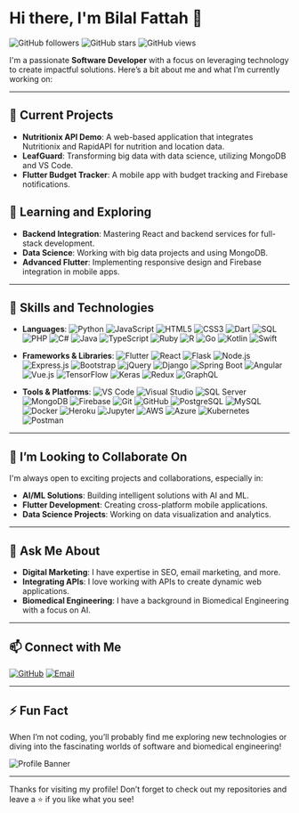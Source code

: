 # Hi there, I'm Bilal Fattah 👋

![GitHub followers](https://img.shields.io/github/followers/bilalfattah96?style=social)
![GitHub stars](https://img.shields.io/github/stars/bilalfattah96?style=social)
![GitHub views](https://komarev.com/ghpvc/?username=bilalfattah96&style=flat-square&color=blue)

I'm a passionate **Software Developer** with a focus on leveraging technology to create impactful solutions. Here’s a bit about me and what I’m currently working on:

---

## 🔭 Current Projects
- **Nutritionix API Demo**: A web-based application that integrates Nutritionix and RapidAPI for nutrition and location data.
- **LeafGuard**: Transforming big data with data science, utilizing MongoDB and VS Code.
- **Flutter Budget Tracker**: A mobile app with budget tracking and Firebase notifications.

## 🌱 Learning and Exploring
- **Backend Integration**: Mastering React and backend services for full-stack development.
- **Data Science**: Working with big data projects and using MongoDB.
- **Advanced Flutter**: Implementing responsive design and Firebase integration in mobile apps.

---

## 💼 Skills and Technologies

- **Languages**: 
  ![Python](https://img.shields.io/badge/Python-FFD43B?style=flat-square&logo=python&logoColor=blue) 
  ![JavaScript](https://img.shields.io/badge/JavaScript-F7DF1E?style=flat-square&logo=javascript&logoColor=black) 
  ![HTML5](https://img.shields.io/badge/HTML5-E34F26?style=flat-square&logo=html5&logoColor=white) 
  ![CSS3](https://img.shields.io/badge/CSS3-1572B6?style=flat-square&logo=css3&logoColor=white) 
  ![Dart](https://img.shields.io/badge/Dart-0175C2?style=flat-square&logo=dart&logoColor=white)
  ![SQL](https://img.shields.io/badge/SQL-4479A1?style=flat-square&logo=postgresql&logoColor=white) 
  ![PHP](https://img.shields.io/badge/PHP-777BB4?style=flat-square&logo=php&logoColor=white)
  ![C#](https://img.shields.io/badge/C%23-239120?style=flat-square&logo=c-sharp&logoColor=white)
  ![Java](https://img.shields.io/badge/Java-007396?style=flat-square&logo=java&logoColor=white)
  ![TypeScript](https://img.shields.io/badge/TypeScript-007ACC?style=flat-square&logo=typescript&logoColor=white)
  ![Ruby](https://img.shields.io/badge/Ruby-CC342D?style=flat-square&logo=ruby&logoColor=white)
  ![R](https://img.shields.io/badge/R-276DC3?style=flat-square&logo=r&logoColor=white)
  ![Go](https://img.shields.io/badge/Go-00ADD8?style=flat-square&logo=go&logoColor=white)
  ![Kotlin](https://img.shields.io/badge/Kotlin-0095D5?style=flat-square&logo=kotlin&logoColor=white)
  ![Swift](https://img.shields.io/badge/Swift-FA7343?style=flat-square&logo=swift&logoColor=white)

- **Frameworks & Libraries**: 
  ![Flutter](https://img.shields.io/badge/Flutter-02569B?style=flat-square&logo=flutter&logoColor=white) 
  ![React](https://img.shields.io/badge/React-20232A?style=flat-square&logo=react&logoColor=61DAFB) 
  ![Flask](https://img.shields.io/badge/Flask-000000?style=flat-square&logo=flask&logoColor=white) 
  ![Node.js](https://img.shields.io/badge/Node.js-339933?style=flat-square&logo=nodedotjs&logoColor=white) 
  ![Express.js](https://img.shields.io/badge/Express.js-404D59?style=flat-square&logo=express&logoColor=white) 
  ![Bootstrap](https://img.shields.io/badge/Bootstrap-7952B3?style=flat-square&logo=bootstrap&logoColor=white) 
  ![jQuery](https://img.shields.io/badge/jQuery-0769AD?style=flat-square&logo=jquery&logoColor=white)
  ![Django](https://img.shields.io/badge/Django-092E20?style=flat-square&logo=django&logoColor=white)
  ![Spring Boot](https://img.shields.io/badge/Spring%20Boot-6DB33F?style=flat-square&logo=spring-boot&logoColor=white)
  ![Angular](https://img.shields.io/badge/Angular-DD0031?style=flat-square&logo=angular&logoColor=white)
  ![Vue.js](https://img.shields.io/badge/Vue.js-4FC08D?style=flat-square&logo=vue-dot-js&logoColor=white)
  ![TensorFlow](https://img.shields.io/badge/TensorFlow-FF6F00?style=flat-square&logo=tensorflow&logoColor=white)
  ![Keras](https://img.shields.io/badge/Keras-D00000?style=flat-square&logo=keras&logoColor=white)
  ![Redux](https://img.shields.io/badge/Redux-764ABC?style=flat-square&logo=redux&logoColor=white)
  ![GraphQL](https://img.shields.io/badge/GraphQL-E10098?style=flat-square&logo=graphql&logoColor=white)

- **Tools & Platforms**: 
  ![VS Code](https://img.shields.io/badge/VS%20Code-007ACC?style=flat-square&logo=visual-studio-code&logoColor=white) 
  ![Visual Studio](https://img.shields.io/badge/Visual%20Studio-5C2D91?style=flat-square&logo=visual-studio&logoColor=white)
  ![SQL Server](https://img.shields.io/badge/SQL%20Server-CC2927?style=flat-square&logo=microsoft-sql-server&logoColor=white)
  ![MongoDB](https://img.shields.io/badge/MongoDB-47A248?style=flat-square&logo=mongodb&logoColor=white) 
  ![Firebase](https://img.shields.io/badge/Firebase-FFCA28?style=flat-square&logo=firebase&logoColor=black) 
  ![Git](https://img.shields.io/badge/Git-F05032?style=flat-square&logo=git&logoColor=white) 
  ![GitHub](https://img.shields.io/badge/GitHub-181717?style=flat-square&logo=github&logoColor=white) 
  ![PostgreSQL](https://img.shields.io/badge/PostgreSQL-336791?style=flat-square&logo=postgresql&logoColor=white) 
  ![MySQL](https://img.shields.io/badge/MySQL-4479A1?style=flat-square&logo=mysql&logoColor=white) 
  ![Docker](https://img.shields.io/badge/Docker-2496ED?style=flat-square&logo=docker&logoColor=white) 
  ![Heroku](https://img.shields.io/badge/Heroku-430098?style=flat-square&logo=heroku&logoColor=white)
  ![Jupyter](https://img.shields.io/badge/Jupyter-F37626?style=flat-square&logo=jupyter&logoColor=white) 
  ![AWS](https://img.shields.io/badge/AWS-232F3E?style=flat-square&logo=amazon-aws&logoColor=white)
  ![Azure](https://img.shields.io/badge/Azure-0078D4?style=flat-square&logo=microsoft-azure&logoColor=white)
  ![Kubernetes](https://img.shields.io/badge/Kubernetes-326CE5?style=flat-square&logo=kubernetes&logoColor=white)
  ![Postman](https://img.shields.io/badge/Postman-FF6C37?style=flat-square&logo=postman&logoColor=white)


---

## 👯 I’m Looking to Collaborate On
I'm always open to exciting projects and collaborations, especially in:
- **AI/ML Solutions**: Building intelligent solutions with AI and ML.
- **Flutter Development**: Creating cross-platform mobile applications.
- **Data Science Projects**: Working on data visualization and analytics.

---

## 🤔 Ask Me About
- **Digital Marketing**: I have expertise in SEO, email marketing, and more.
- **Integrating APIs**: I love working with APIs to create dynamic web applications.
- **Biomedical Engineering**: I have a background in Biomedical Engineering with a focus on AI.

---

## 📫 Connect with Me
[![GitHub](https://img.shields.io/badge/GitHub-181717?style=flat-square&logo=github&logoColor=white)](https://github.com/bilalfattah96)
[![Email](https://img.shields.io/badge/Email-D14836?style=flat-square&logo=gmail&logoColor=white)](mailto:bilalfattah996@gmail.com)

---

## ⚡ Fun Fact
When I’m not coding, you’ll probably find me exploring new technologies or diving into the fascinating worlds of software and biomedical engineering!


![Profile Banner](https://static.vecteezy.com/system/resources/previews/024/359/734/large_2x/it-manager-managing-team-technology-systems-vector.jpg)

---

Thanks for visiting my profile! Don’t forget to check out my repositories and leave a ⭐ if you like what you see!
